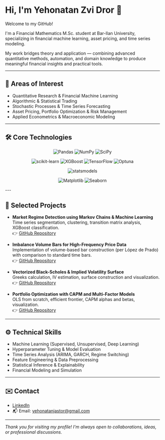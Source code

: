 # Hi, I'm Yehonatan Zvi Dror 👋

Welcome to my GitHub!

I'm a Financial Mathematics M.Sc. student at Bar-Ilan University, specializing in financial machine learning, asset pricing, and time series modeling.

My work bridges theory and application — combining advanced quantitative methods, automation, and domain knowledge to produce meaningful financial insights and practical tools.

---

## 🔬 Areas of Interest

- Quantitative Research & Financial Machine Learning  
- Algorithmic & Statistical Trading  
- Stochastic Processes & Time Series Forecasting  
- Asset Pricing, Portfolio Optimization & Risk Management  
- Applied Econometrics & Macroeconomic Modeling

---

## 🛠️ Core Technologies

<div align="center">

<!-- Data Manipulation -->
![Pandas](https://img.shields.io/badge/pandas-150458?style=for-the-badge&logo=pandas&logoColor=white)
![NumPy](https://img.shields.io/badge/NumPy-013243?style=for-the-badge&logo=numpy&logoColor=white)
![SciPy](https://img.shields.io/badge/SciPy-8CAAE6?style=for-the-badge&logo=scipy&logoColor=white)

<!-- Machine Learning -->
![scikit-learn](https://img.shields.io/badge/scikit--learn-F7931E?style=for-the-badge&logo=scikit-learn&logoColor=white)
![XGBoost](https://img.shields.io/badge/XGBoost-EC6842?style=for-the-badge&logo=xgboost&logoColor=white)
![TensorFlow](https://img.shields.io/badge/TensorFlow-FF6F00?style=for-the-badge&logo=tensorflow&logoColor=white)
![Optuna](https://img.shields.io/badge/Optuna-3A76F0?style=for-the-badge&logo=optuna&logoColor=white)

<!-- Statistical Modeling -->
![statsmodels](https://img.shields.io/badge/Statsmodels-3C3C3C?style=for-the-badge&logo=statsmodels&logoColor=white)

<!-- Visualization -->
![Matplotlib](https://img.shields.io/badge/Matplotlib-11557C?style=for-the-badge&logo=matplotlib&logoColor=white)
![Seaborn](https://img.shields.io/badge/Seaborn-76B900?style=for-the-badge&logo=seaborn&logoColor=white)

</div>
---

## 📁 Selected Projects

- **Market Regime Detection using Markov Chains & Machine Learning**  
  Time series segmentation, clustering, transition matrix analysis, XGBoost classification.  
  👉 [GitHub Repository](https://github.com/JohnsoN98X/Market-Regime-Intelligence)

- **Imbalance Volume Bars for High-Frequency Price Data**  
  Implementation of volume-based bar construction (per López de Prado) with comparison to standard time bars.  
  👉 [GitHub Repository](https://github.com/JohnsoN98X/imbalance-volume-bars)

- **Vectorized Black-Scholes & Implied Volatility Surface**  
  Greeks calculation, IV estimation, surface construction and visualization.  
  👉 [GitHub Repository](https://github.com/JohnsoN98X/Black-Scholes)

- **Portfolio Optimization with CAPM and Multi-Factor Models**  
  OLS from scratch, efficient frontier, CAPM alphas and betas, visualization.  
  👉 [GitHub Repository](https://github.com/JohnsoN98X/Modern-Portfolio)

---

## ⚙️ Technical Skills

- Machine Learning (Supervised, Unsupervised, Deep Learning)  
- Hyperparameter Tuning & Model Evaluation  
- Time Series Analysis (ARIMA, GARCH, Regime Switching)  
- Feature Engineering & Data Preprocessing  
- Statistical Inference & Explainability  
- Financial Modeling and Simulation

---

## ✉️ Contact

- [LinkedIn](https://www.linkedin.com/in/john98x)  
- 📬 Email: yehonatanjastor@gmail.com

---

*Thank you for visiting my profile! I'm always open to collaborations, ideas, or professional discussions.*


